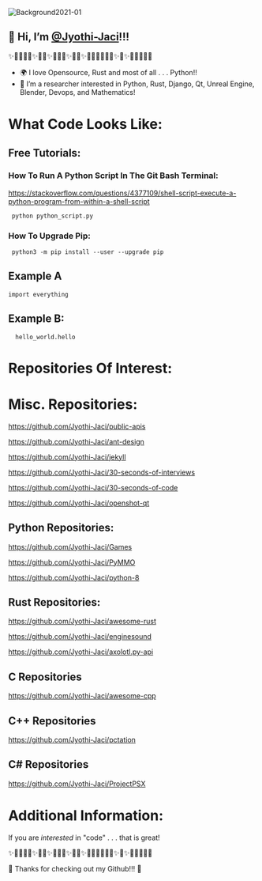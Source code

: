    ![Background2021-01](https://user-images.githubusercontent.com/87783981/127431233-2fc765ab-81e2-4fa7-a6ac-e5d73e79f0f8.png)
## 👋 Hi, I’m [@Jyothi-Jaci](https://github.com/Jyothi-Jaci)!!!
✨🎉🎊🎇🎆✨🎊🎉✨🎇🎆🎇✨🎉🎈✨🎉🎊🎆🧨🎊🎉✨🎇✨🎆🎇🎊🎉🎈
- 🌍 I love Opensource, Rust and most of all . . . Python!!
- 👀 I’m a researcher interested in Python, Rust, Django, Qt, Unreal Engine, Blender, Devops, and Mathematics!
 
# What Code Looks Like:

## Free Tutorials:

### How To Run A Python Script In The Git Bash Terminal:
   
   https://stackoverflow.com/questions/4377109/shell-script-execute-a-python-program-from-within-a-shell-script

     python python_script.py
     
### How To Upgrade Pip:

     python3 -m pip install --user --upgrade pip 

## Example A

    import everything
    
## Example B:

      hello_world.hello
      
# Repositories Of Interest:

# Misc. Repositories:

   https://github.com/Jyothi-Jaci/public-apis

   https://github.com/Jyothi-Jaci/ant-design
   
   https://github.com/Jyothi-Jaci/jekyll
   
   https://github.com/Jyothi-Jaci/30-seconds-of-interviews
   
   https://github.com/Jyothi-Jaci/30-seconds-of-code
   
   https://github.com/Jyothi-Jaci/openshot-qt
   

## Python Repositories:

   https://github.com/Jyothi-Jaci/Games
   
   https://github.com/Jyothi-Jaci/PyMMO
   
   https://github.com/Jyothi-Jaci/python-8
   
## Rust Repositories:

   https://github.com/Jyothi-Jaci/awesome-rust
   
   https://github.com/Jyothi-Jaci/enginesound
   
   https://github.com/Jyothi-Jaci/axolotl.py-api
   
## C Repositories

   https://github.com/Jyothi-Jaci/awesome-cpp
   
## C++ Repositories

   https://github.com/Jyothi-Jaci/pctation

## C# Repositories

   https://github.com/Jyothi-Jaci/ProjectPSX
   
# Additional Information:

   If you are _interested_ in "code" . . . that is great!
   
✨🎉🎊🎇🎆✨🎊🎉✨🎇🎆🎇✨🎉🎈✨🎉🎊🎆🧨🎊🎉✨🎇✨🎆🎇🎊🎉🎈
 
🌌 Thanks for checking out my Github!!! 🌌
##

<!---

**Update Readme.md 1.1.4**

More Links & Resources:

--->
